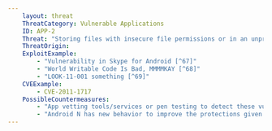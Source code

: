 ```yaml
---
    layout: threat
    ThreatCategory: Vulnerable Applications
    ID: APP-2
    Threat: "Storing files with insecure file permissions or in an unprotected location on the device"
    ThreatOrigin:
    ExploitExample:
        - "Vulnerability in Skype for Android [^67]"
        - "World Writable Code Is Bad, MMMMKAY [^68]"
        - "LOOK-11-001 something [^69]"
    CVEExample:
        - CVE-2011-1717
    PossibleCountermeasures:
        - "App vetting tools/services or pen testing to detect these vulnerabilities in apps."
        - "Android N has new behavior to improve the protections given to the internal storage directories of applications."
---
```

